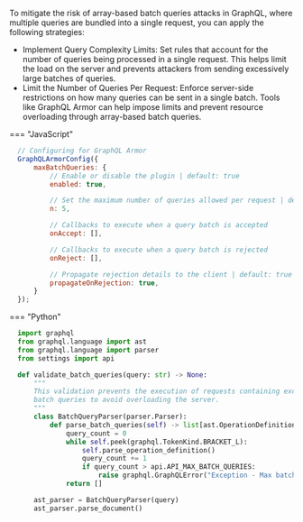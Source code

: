 To mitigate the risk of array-based batch queries attacks in GraphQL, where multiple queries are bundled into a single request, you can apply the following strategies:

* Implement Query Complexity Limits: Set rules that account for the number of queries being processed in a single request. This helps limit the load on the server and prevents attackers from sending excessively large batches of queries.
* Limit the Number of Queries Per Request: Enforce server-side restrictions on how many queries can be sent in a single batch. Tools like GraphQL Armor can help impose limits and prevent resource overloading through array-based batch queries.

=== "JavaScript"
  ```JavaScript
    // Configuring for GraphQL Armor
    GraphQLArmorConfig({
        maxBatchQueries: {
            // Enable or disable the plugin | default: true
            enabled: true,

            // Set the maximum number of queries allowed per request | default: 5
            n: 5,

            // Callbacks to execute when a query batch is accepted
            onAccept: [],

            // Callbacks to execute when a query batch is rejected
            onReject: [],

            // Propagate rejection details to the client | default: true
            propagateOnRejection: true,
        }
    });
  ```
=== "Python"
  ```Python
    import graphql
    from graphql.language import ast
    from graphql.language import parser
    from settings import api

    def validate_batch_queries(query: str) -> None:
        """
        This validation prevents the execution of requests containing excessive
        batch queries to avoid overloading the server.
        """
        class BatchQueryParser(parser.Parser):
            def parse_batch_queries(self) -> list[ast.OperationDefinitionNode]:
                query_count = 0
                while self.peek(graphql.TokenKind.BRACKET_L):
                    self.parse_operation_definition()
                    query_count += 1
                    if query_count > api.API_MAX_BATCH_QUERIES:
                        raise graphql.GraphQLError("Exception - Max batch queries exceeded")
                return []

        ast_parser = BatchQueryParser(query)
        ast_parser.parse_document()
  ```